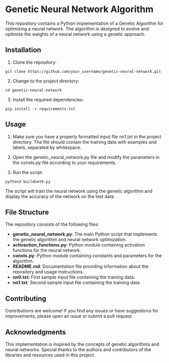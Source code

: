 # Genetic Neural Network Algorithm

This repository contains a Python implementation of a Genetic Algorithm for optimizing a neural network. The algorithm is designed to evolve and optimize the weights of a neural network using a genetic approach.

## Installation
1. Clone the repository:

```
git clone https://github.com/your_username/genetic-neural-network.git
```

2. Change to the project directory:

```
cd genetic-neural-network
```

3. Install the required dependencies:

```
pip install -r requirements.txt
```

## Usage
1. Make sure you have a properly formatted input file nn1.txt in the project directory. The file should contain the training data with examples and labels, separated by whitespace.

2. Open the genetic_neural_network.py file and modify the parameters in the consts.py file according to your requirements.

3. Run the script:

```
python3 buildnet0.py
```

The script will train the neural network using the genetic algorithm and display the accuracy of the network on the test data.

## File Structure
The repository consists of the following files:

* **genetic_neural_network.py**: The main Python script that implements the genetic algorithm and neural network optimization.
* **activaction_functions.py**: Python module containing activation functions for the neural network.
* **consts.py**: Python module containing constants and parameters for the algorithm.
* **README.md**: Documentation file providing information about the repository and usage instructions.
* **nn0.txt**: First sample input file containing the training data.
* **nn1.txt**: Second sample input file containing the training data.

## Contributing
Contributions are welcome! If you find any issues or have suggestions for improvements, please open an issue or submit a pull request.

## Acknowledgments
This implementation is inspired by the concepts of genetic algorithms and neural networks. Special thanks to the authors and contributors of the libraries and resources used in this project.